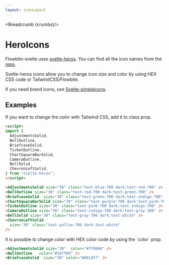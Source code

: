 ```yaml
---
layout: iconLayout
---
```


<script>
  import { Breadcrumb } from '$lib/index'
  import {
    AdjustmentsSolid,
    BellOutline,
    BriefcaseSolid,
    TicketOutline,
    ChartSquareBarSolid,
    CameraOutline,
    BellSolid,
    ChevronLeftSolid,
  } from "svelte-heros";

  let crumbs = [
    {
      label:'Home',
      href:'/'
    },
    {
      label:'Icons',
      href:'/icons/'
    },
    {
      label:'Heroicons',
      href:'/icons/heroicons'
    },
  ]
</script>

<Breadcrumb {crumbs}/>


<h1 class="text-3xl w-full dark:text-white py-8">HeroIcons</h1>

<p>Flowbite-svelte uses <a class="text-blue-600 hover:underline dark:text-blue-500" href="https://github.com/shinokada/svelte-heros" target="_blank">svelte-heros</a>.
You can find all the icon names from the <a class="text-blue-600 hover:underline dark:text-blue-500" href="https://github.com/shinokada/svelte-heros/blob/main/icon-names.md">repo</a>.</p>

<p class=" dark:text-white py-4">Svelte-heros icons allow you to change icon size and color by using HEX CSS code or TailwindCSS/Flowbite.</p>

<p class=" dark:text-white py-4">If you need brand icons, use <a class="text-blue-600 hover:underline dark:text-blue-500" href="https://github.com/shinokada/svelte-simpleicons" target="_blank">Svelte-simpleicons</a>.</p>

<h2 class="text-2xl w-full dark:text-white mt-8">Examples</h2>

<p class=" dark:text-white">If you want to change the color with Tailwind CSS, add it to class prop.</p>

<div class="container flex flex-wrap justify-center rounded-xl mx-auto bg-gradient-to-r bg-white dark:bg-gray-900 border border-gray-200 dark:border-gray-700 p-2 sm:p-6">
<AdjustmentsSolid size="30" class="text-blue-700 dark:text-red-700" />
<BellOutline size="30" class="text-red-700 dark:text-green-700" />
<BriefcaseSolid  size="30" class="text-green-700 dark:text-indigo-700" />
<ChartSquareBarSolid size="30" class="text-purple-700 dark:text-pink-700" />
<TicketOutline size="30" class="text-pink-700 dark:text-indigo-700" />
<CameraOutline size="30" class="text-indigo-700 dark:text-gray-100" />
<BellSolid size="30" class="text-gray-700 dark:text-white" />
<ChevronLeftSolid
  size="30" class="text-yellow-700 dark:text-white"
/>
</div>

```html
<script>
import {
  AdjustmentsSolid,
  BellOutline,
  BriefcaseSolid,
  TicketOutline,
  ChartSquareBarSolid,
  CameraOutline,
  BellSolid,
  ChevronLeftSolid,
} from "svelte-heros";
</script>

<AdjustmentsSolid size="30" class="text-blue-700 dark:text-red-700" />
<BellOutline size="30" class="text-red-700 dark:text-green-700" />
<BriefcaseSolid  size="30" class="text-green-700 dark:text-indigo-700" />
<ChartSquareBarSolid size="30" class="text-purple-700 dark:text-pink-700" />
<TicketOutline size="30" class="text-pink-700 dark:text-indigo-700" />
<CameraOutline size="30" class="text-indigo-700 dark:text-gray-100" />
<BellSolid size="30" class="text-gray-700 dark:text-white" />
<ChevronLeftSolid
  size="30" class="text-yellow-700 dark:text-white"
/>
```

<p>It is possible to change color with HEX color code by using the `color` prop.</p>


<div class="container flex flex-wrap justify-center rounded-xl mx-auto bg-gradient-to-r bg-white dark:bg-gray-900 border border-gray-200 dark:border-gray-700 p-2 sm:p-6">
<AdjustmentsSolid size="30"  color="#ff0000" />
<BellOutline   color="#10ff00" />
<BriefcaseSolid  size="30" color="#001dff" />
</div>

```html
<AdjustmentsSolid size="30"  color="#ff0000" />
<BellOutline   color="#10ff00" />
<BriefcaseSolid  size="30" color="#001dff" />
```